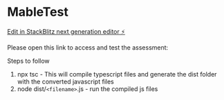 # MableTest

[Edit in StackBlitz next generation editor ⚡️](https://stackblitz.com/~/github.com/PS8924/MableTest)

Please open this link to access and test the assessment:

Steps to follow
1. npx tsc - This will compile typescript files and generate the dist folder with the converted javascript files 
2. node dist/`<filename>`.js  -  run the compiled js files